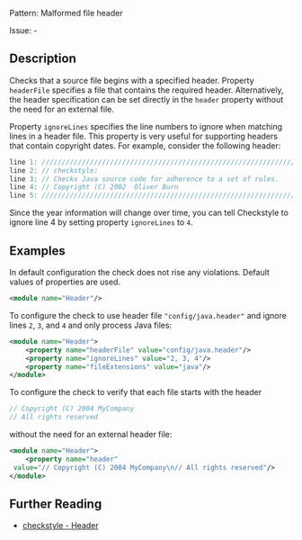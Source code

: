 Pattern: Malformed file header

Issue: -

## Description

Checks that a source file begins with a specified header. Property `headerFile` specifies a file that contains the required header. Alternatively, the header specification can be set directly in the `header` property without the need for an external file. 

Property `ignoreLines` specifies the line numbers to ignore when matching lines in a header file. This property is very useful for supporting headers that contain copyright dates. For example, consider the following header: 


```java
line 1: ////////////////////////////////////////////////////////////////////
line 2: // checkstyle:
line 3: // Checks Java source code for adherence to a set of rules.
line 4: // Copyright (C) 2002  Oliver Burn
line 5: ////////////////////////////////////////////////////////////////////
```
        

Since the year information will change over time, you can tell Checkstyle to ignore line 4 by setting property `ignoreLines` to `4`. 

## Examples

In default configuration the check does not rise any violations. Default values of properties are used. 


```xml
<module name="Header"/>
```
 

To configure the check to use header file `"config/java.header"` and ignore lines `2`, `3`, and `4` and only process Java files: 


```xml
<module name="Header">
    <property name="headerFile" value="config/java.header"/>
    <property name="ignoreLines" value="2, 3, 4"/>
    <property name="fileExtensions" value="java"/>
</module>
```
        

To configure the check to verify that each file starts with the header 


```java
// Copyright (C) 2004 MyCompany
// All rights reserved
```
        

without the need for an external header file: 


```xml
<module name="Header">
    <property name="header"
 value="// Copyright (C) 2004 MyCompany\n// All rights reserved"/>
</module>
```

## Further Reading

* [checkstyle - Header](http://checkstyle.sourceforge.net/config_header.html#Header)
